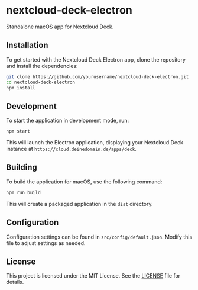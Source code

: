 # nextcloud-deck-electron

Standalone macOS app for Nextcloud Deck.

## Installation

To get started with the Nextcloud Deck Electron app, clone the repository and install the dependencies:

```bash
git clone https://github.com/yourusername/nextcloud-deck-electron.git
cd nextcloud-deck-electron
npm install
```

## Development

To start the application in development mode, run:

```bash
npm start
```

This will launch the Electron application, displaying your Nextcloud Deck instance at `https://cloud.deinedomain.de/apps/deck`.

## Building

To build the application for macOS, use the following command:

```bash
npm run build
```

This will create a packaged application in the `dist` directory.

## Configuration

Configuration settings can be found in `src/config/default.json`. Modify this file to adjust settings as needed.

## License

This project is licensed under the MIT License. See the [LICENSE](LICENSE) file for details.